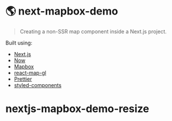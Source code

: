 # 🌎 next-mapbox-demo

> Creating a non-SSR map component inside a Next.js project.

Built using:

-   [Next.js](https://nextjs.org/)
-   [Now](https://zeit.co/now)
-   [Mapbox](https://www.mapbox.com/)
-   [react-map-gl](https://uber.github.io/react-map-gl/#/)
-   [Prettier](https://prettier.io/)
-   [styled-components](https://www.styled-components.com/)

# nextjs-mapbox-demo-resize
